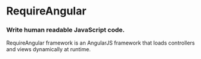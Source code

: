 # RequireAngular

### Write human readable JavaScript code.

RequireAngular framework is an AngularJS framework that loads controllers and views dynamically at runtime.
